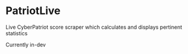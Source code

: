 # PatriotLive
Live CyberPatriot score scraper which calculates and displays pertinent statistics

Currently in-dev
